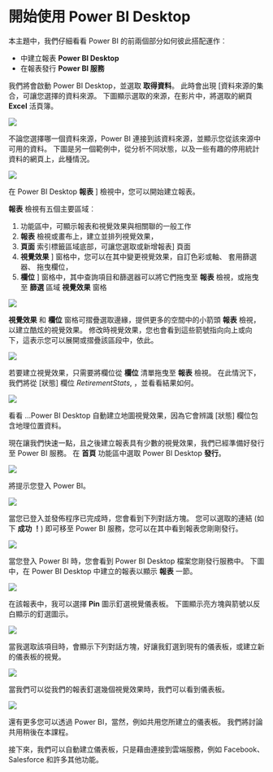 <properties
   pageTitle="開始使用 Power BI Desktop"
   description="快速瀏覽 Power BI Desktop"
   services="powerbi"
   documentationCenter=""
   authors="davidiseminger"
   manager="mblythe"
   backup=""
   editor=""
   tags=""
   qualityFocus="no"
   qualityDate=""
   featuredVideoId="meDUu1sFP3Q"
   courseDuration="9m"/>

<tags
   ms.service="powerbi"
   ms.devlang="NA"
   ms.topic="get-started-article"
   ms.tgt_pltfrm="NA"
   ms.workload="powerbi"
   ms.date="09/29/2016"
   ms.author="davidi"/>

# 開始使用 Power BI Desktop

本主題中，我們仔細看看 Power BI 的前兩個部分如何彼此搭配運作︰

-   中建立報表 **Power BI Desktop**
-   在報表發行 **Power BI 服務**

我們將會啟動 Power BI Desktop，並選取 **取得資料**。 此時會出現 [資料來源的集合，可讓您選擇的資料來源。 下圖顯示選取的來源，在影片中，將選取的網頁 **Excel** 活頁簿。

![](media/powerbi-learning-0-2-get-started-power-bi-desktop/c0a2_1.png)

不論您選擇哪一個資料來源，Power BI 連接到該資料來源，並顯示您從該來源中可用的資料。 下圖是另一個範例中，從分析不同狀態，以及一些有趣的停用統計資料的網頁上，此種情況。

![](media/powerbi-learning-0-2-get-started-power-bi-desktop/c0a2_2.png)

在 Power BI Desktop **報表** ] 檢視中，您可以開始建立報表。

 **報表** 檢視有五個主要區域︰

1.  功能區中，可顯示報表和視覺效果與相關聯的一般工作
2.   **報表** 檢視或畫布上，建立並排列視覺效果，
3.   **頁面** 索引標籤區域底部，可讓您選取或新增報表] 頁面
4.   **視覺效果** ] 窗格中，您可以在其中變更視覺效果，自訂色彩或軸、 套用篩選器、 拖曳欄位，
5.   **欄位** ] 窗格中，其中查詢項目和篩選器可以將它們拖曳至 **報表** 檢視，或拖曳至 **篩選** 區域 **視覺效果** 窗格

![](media/powerbi-learning-0-2-get-started-power-bi-desktop/c0a2_3.png)

 **視覺效果** 和 **欄位** 窗格可摺疊選取邊緣，提供更多的空間中的小箭頭 **報表** 檢視，以建立酷炫的視覺效果。 修改時視覺效果，您也會看到這些箭號指向向上或向下，這表示您可以展開或摺疊該區段中，依此。

![](media/powerbi-learning-0-2-get-started-power-bi-desktop/c0a2_4.png)

若要建立視覺效果，只需要將欄位從 **欄位** 清單拖曳至 **報表** 檢視。 在此情況下，我們將從 [狀態] 欄位 *RetirementStats*, ，並看看結果如何。

![](media/powerbi-learning-0-2-get-started-power-bi-desktop/c0a2_5.png)

看看 …Power BI Desktop 自動建立地圖視覺效果，因為它會辨識 [狀態] 欄位包含地理位置資料。

現在讓我們快速一點，且之後建立報表具有少數的視覺效果，我們已經準備好發行至 Power BI 服務。 在 **首頁** 功能區中選取 Power BI Desktop **發行**。

![](media/powerbi-learning-0-2-get-started-power-bi-desktop/c0a2_6.png)

將提示您登入 Power BI。

![](media/powerbi-learning-0-2-get-started-power-bi-desktop/c0a2_7.png)

當您已登入並發佈程序已完成時，您會看到下列對話方塊。 您可以選取的連結 (如下 **成功 ！**) 即可移至 Power BI 服務，您可以在其中看到報表您剛剛發行。

![](media/powerbi-learning-0-2-get-started-power-bi-desktop/c0a2_8.png)

當您登入 Power BI 時，您會看到 Power BI Desktop 檔案您剛發行服務中。 下圖中，在 Power BI Desktop 中建立的報表以顯示 **報表** 一節。

![](media/powerbi-learning-0-2-get-started-power-bi-desktop/c0a2_9.png)

在該報表中，我可以選擇 **Pin** 圖示釘選視覺儀表板。 下圖顯示亮方塊與箭號以反白顯示的釘選圖示。

![](media/powerbi-learning-0-2-get-started-power-bi-desktop/c0a2_10.png)

當我選取該項目時，會顯示下列對話方塊，好讓我釘選到現有的儀表板，或建立新的儀表板的視覺。

![](media/powerbi-learning-0-2-get-started-power-bi-desktop/c0a2_11.png)

當我們可以從我們的報表釘選幾個視覺效果時，我們可以看到儀表板。

![](media/powerbi-learning-0-2-get-started-power-bi-desktop/c0a2_12.png)

還有更多您可以透過 Power BI，當然，例如共用您所建立的儀表板。 我們將討論共用稍後在本課程。

接下來，我們可以自動建立儀表板，只是藉由連接到雲端服務，例如 Facebook、 Salesforce 和許多其他功能。
